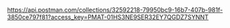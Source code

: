 https://api.postman.com/collections/32592218-79950bc9-16b7-407b-981f-3850ce797f81?access_key=PMAT-01HS3NE9SER32EY7QGDZ7SYNNT
